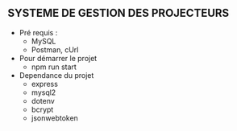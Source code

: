 ## SYSTEME DE GESTION DES PROJECTEURS 
- Pré requis :
  - MySQL
  - Postman, cUrl 
- Pour démarrer le projet
   - npm run start
- Dependance du projet
   - express
   - mysql2
   - dotenv
   - bcrypt
   - jsonwebtoken
 
